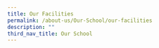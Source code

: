 ```yaml
---
title: Our Facilities
permalink: /about-us/Our-School/our-facilities
description: ""
third_nav_title: Our School
---
```

